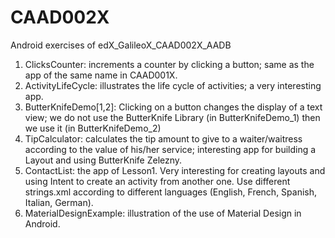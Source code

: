 # CAAD002X

Android exercises of edX_GalileoX_CAAD002X_AADB

1) ClicksCounter: increments a counter by clicking a button; same as the app of the same 
   name in CAAD001X.
2) ActivityLifeCycle: illustrates the life cycle of activities; a very interesting app.
3) ButterKnifeDemo[1,2]: Clicking on a button changes the display of a text view; 
   we do not use the ButterKnife Library (in ButterKnifeDemo_1) then we use it (in 
   ButterKnifeDemo_2)
4) TipCalculator: calculates the tip amount to give to a waiter/waitress according 
   to the value of his/her service; interesting app for building a Layout and using 
   ButterKnife Zelezny.
5) ContactList: the app of Lesson1. Very interesting for creating layouts and using
   Intent to create an activity from another one. Use different strings.xml according 
   to different languages (English, French, Spanish, Italian, German).
6) MaterialDesignExample: illustration of the use of Material Design in Android.
